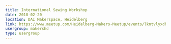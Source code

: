 ```yaml
---
title: International Sewing Workshop
date: 2018-02-20
location: DAI Makerspace, Heidelberg
link: https://www.meetup.com/Heidelberg-Makers-Meetup/events/lkntvlyxdbbc/
usergroup: makershd
type: usergroup
---
```

